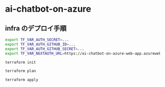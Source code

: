 # ai-chatbot-on-azure

## infra のデプロイ手順

```bash
export TF_VAR_AUTH_SECRET=...
export TF_VAR_AUTH_GITHUB_ID=...
export TF_VAR_AUTH_GITHUB_SECRET=...
export TF_VAR_NEXTAUTH_URL=https://ai-chatbot-on-azure-web-app.azurewebsites.net/

terraform init

terraform plan

terraform apply
```
